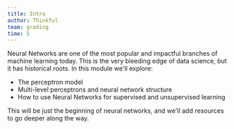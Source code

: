 ```yaml
---
title: Intro
author: Thinkful
team: grading
time: 5
---
```


Neural Networks are one of the most popular and impactful branches of machine learning today. This is the very bleeding edge of data science, but it has historical roots. In this module we'll explore:

- The perceptron model
- Multi-level perceptrons and neural network structure
- How to use Neural Networks for supervised and unsupervised learning

This will be just the beginning of neural networks, and we'll add resources to go deeper along the way.

